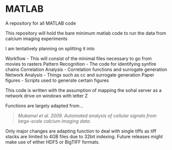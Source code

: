 # MATLAB
A repository for all MATLAB code

This repository will hold the bare minimum matlab code to run the data from calcium imaging experiments

I am tentatively planning on splitting it into 

Workflow - This will consist of the minimal files necessary to go from movies to rasters
Pattern Recognition - The code for identifying synfire chains
Correlation Analysis - Correlation functions and surrogate generation
Network Analysis - Things such as cc and surrogate generation
Paper figures - Scripts used to generate certain figures


This code is written with the assumption of mapping the sohal server as a network drive on windows with letter Z

Functions are largely adapted from...

> <cite> Mukamel et al. 2009. Automated analysis of cellular signals from large-scale calcium imaging data. <cite>

Only major changes are adapting function to deal with single tiffs as tiff stacks are limited to 4GB files due to 32bit indexing. Future releases might make use of either HDF5 or BigTIFF formats.
